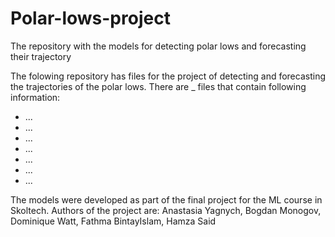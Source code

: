 # Polar-lows-project
The repository with the models for detecting polar lows and forecasting their trajectory

The folowing repository has files for the project of detecting and forecasting the trajectories of the polar lows. There are _ files that contain following information:
- ...
- ...
- ...
- ...
- ...
- ...
- ...

The models were developed as part of the final project for the ML course in Skoltech. 
Authors of the project are: Anastasia Yagnych, Bogdan Monogov, Dominique Watt, Fathma BintayIslam, Hamza Said

